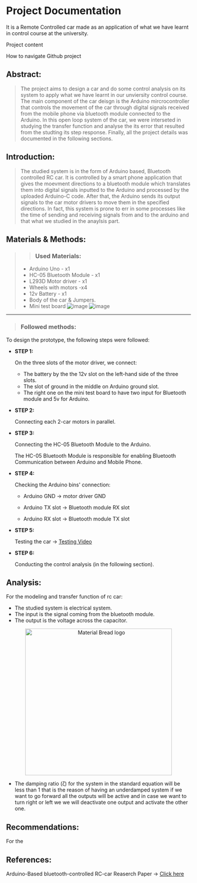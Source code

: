 # Project Documentation
It is a Remote Controlled car made as an application of what we have learnt in control course at the university. 

Project content 

How to navigate Github project

## Abstract:

> The project aims to design a car and do some control analysis on its system to apply what we have learnt in our unviersity control course. The main component of the car deisgn is the Arduino mircrocontroller that controls the movement of the car through digital signals received from the mobile phone via bluetooth module connected to the Arduino. In this open loop system of the car, we were interseted in studying the transfer function and analyse the its error that resulted from the studting its step response. Finally, all the project details was documented in the following sections.

## Introduction:

> The studied system is in the form of Arduino based, Bluetooth controlled RC car. It is controlled by a smart phone application that gives the moevment directions to a bluetooth module which translates them into digital signals inputted to the Arduino and processed by the uploaded Arduino-C code. After that, the Arduino sends its output signals to the car motor drivers to move them in the specified directions. In fact, this system is prone to err in some processes like the time of sending and receiving signals from and to the arduino and that what we studied in the anaylsis part.

## Materials & Methods:
> > ### Used Materials:
>  * Arduino Uno - x1
>  * HC-05 Bluetooth Module - x1
>  * L293D Motor driver - x1
>  * Wheels with motors -x4
>  * 12v Battery - x1
>  * Body of the car & Jumpers.  
>  * Mini test board
> ![image](https://user-images.githubusercontent.com/91850794/209566528-f5a3030d-9f0d-40e6-9832-2d619277c89c.png)
> ![image](https://user-images.githubusercontent.com/91850794/209566993-0ddf124b-7608-4307-805c-45c816e22ac7.png)
______________________________________________________________
> ### Followed methods:

To design the prototype, the following steps were followed:

* **STEP 1:**

  On the three slots of the motor driver, we connect:
   - The battery by the the 12v slot on the left-hand side of the three slots.
   - The slot of ground in the middle on Arduino ground slot.
   - The right one on the mini test board to have two  input for Bluetooth module and 5v for Arduino.

* **STEP 2:**

  Connecting each 2-car motors in parallel.

* **STEP 3:**

  Connecting the HC-05 Bluetooth Module to the Arduino.

  The HC-05 Bluetooth Module is responsible for enabling Bluetooth Communication between Arduino and Mobile Phone.

* **STEP 4:**
  
  Checking the Arduino bins' connection:

  * Arduino GND -> motor driver GND

  * Arduino TX slot -> Bluetooth module RX slot

  * Arduino RX slot -> Bluetooth module TX slot
  

* **STEP 5:** 

  Testing the car -> [Testing Video](https://github.com/Controllers-Group/RC_car_project/tree/main/Testing)

* **STEP 6:** 

  Conducting the control analysis (in the following section). 


## Analysis:

For the modeling and transfer function of rc car:
 * The studied system is electrical system. 
 * The input is the signal coming from the bluetooth module. 
 * The output is the voltage across the capacitor.
 
<p align="center">
 <img width="400" src="https://user-images.githubusercontent.com/91850794/209574164-bc1a8112-d742-46ba-8d89-12a4e76c8652.png" alt="Material Bread logo">
 </p>
 
 * The damping ratio (ζ) for the system in the standard equation will be less than 1 that is the reason of having an underdamped system if we want to go forward all
  the outputs will be active and in case we want to turn right or left we we will deactivate one output and activate the other one.


## Recommendations:

For the 

## References:

Arduino-Based bluetooth-controlled RC-car Reaserch Paper -> [Click here](http://csjournals.com/IJCSC/PDF11-1/2.%20Paul.pdf)


